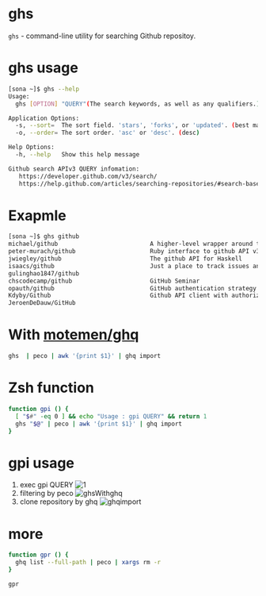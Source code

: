 ghs
======

`ghs` - command-line utility for searching Github repositoy.

ghs usage
===========
```sh
[sona ~]$ ghs --help
Usage:
  ghs [OPTION] "QUERY"(The search keywords, as well as any qualifiers.)

Application Options:
  -s, --sort=  The sort field. 'stars', 'forks', or 'updated'. (best match)
  -o, --order= The sort order. 'asc' or 'desc'. (desc)

Help Options:
  -h, --help   Show this help message

Github search APIv3 QUERY infomation:
   https://developer.github.com/v3/search/
   https://help.github.com/articles/searching-repositories/#search-based-on-the-main-language-of-a-repository
```

Exapmle
===========
```sh
[sona ~]$ ghs github
michael/github                          A higher-level wrapper around the Github API. Intended for the browser.
peter-murach/github                     Ruby interface to github API v3
jwiegley/github                         The github API for Haskell
isaacs/github                           Just a place to track issues and feature requests that I have for github
gulinghao1847/github
chscodecamp/github                      GitHub Seminar
opauth/github                           GitHub authentication strategy for Opauth
Kdyby/Github                            Github API client with authorization for Nette Framework
JeroenDeDauw/GitHub
```

With [motemen/ghq](https://github.com/motemen/ghq)
===========
```sh
ghs  | peco | awk '{print $1}' | ghq import

```


Zsh function
===========
```zsh
function gpi () {
  [ "$#" -eq 0 ] && echo "Usage : gpi QUERY" && return 1
  ghs "$@" | peco | awk '{print $1}' | ghq import
}
```

gpi usage
===========
1. exec gpi QUERY
![1](http://f.st-hatena.com/images/fotolife/s/sona-zip/20141018/20141018194948_original.png?1413630026)
2. filtering by peco
![ghsWithghq](http://f.st-hatena.com/images/fotolife/s/sona-zip/20141018/20141018194949_original.gif?1413630039)
3. clone repository by ghq
![ghqimport](http://f.st-hatena.com/images/fotolife/s/sona-zip/20141018/20141018194950_original.png)

more
===========
```zsh
function gpr () {
  ghq list --full-path | peco | xargs rm -r
}
```

```sh
gpr
```


